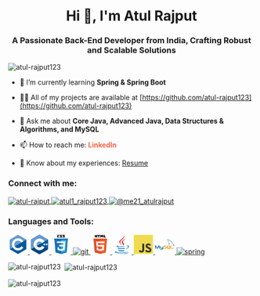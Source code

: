 <style>
.custom-link {
    color: #ff6347; /* Custom color */
    text-decoration: none; /* Remove underline */
    font-weight: bold;
}
.custom-link:hover {
    color: #32cd32; /* Change color on hover */
}
</style>

<h1 align="center">Hi 👋, I'm Atul Rajput</h1>
<h3 align="center">A Passionate Back-End Developer from India, Crafting Robust and Scalable Solutions</h3>

<p align="left"> 
  <img src="https://komarev.com/ghpvc/?username=atul-rajput123&label=Profile%20views&color=0e75b6&style=flat" alt="atul-rajput123" /> 
</p>

- 🌱 I’m currently learning **Spring & Spring Boot**

- 👨‍💻 All of my projects are available at [https://github.com/atul-rajput123](https://github.com/atul-rajput123)

- 💬 Ask me about **Core Java, Advanced Java, Data Structures & Algorithms, and MySQL**

- 📫 How to reach me: <a href="https://www.linkedin.com/in/atul-rajput-a52565270?utm_source=share&utm_campaign=share_via&utm_content=profile&utm_medium=android_app" class="custom-link">LinkedIn</a>

- 📄 Know about my experiences: <a href="https://www.example.com" target="_blank">Resume</a>

<h3 align="left">Connect with me:</h3>
<p align="left">
  <a href="https://linkedin.com/in/atul-rajput" target="blank">
    <img align="center" src="https://raw.githubusercontent.com/rahuldkjain/github-profile-readme-generator/master/src/images/icons/Social/linked-in-alt.svg" alt="atul-rajput" height="30" width="40" />
  </a>
  <a href="https://www.leetcode.com/atul1_rajput123" target="blank">
    <img align="center" src="https://raw.githubusercontent.com/rahuldkjain/github-profile-readme-generator/master/src/images/icons/Social/leet-code.svg" alt="atul1_rajput123" height="30" width="40" />
  </a>
  <a href="https://www.hackerearth.com/@me21_atulrajput" target="blank">
    <img align="center" src="https://raw.githubusercontent.com/rahuldkjain/github-profile-readme-generator/master/src/images/icons/Social/hackerearth.svg" alt="@me21_atulrajput" height="30" width="40" />
  </a>
</p>

<h3 align="left">Languages and Tools:</h3>
<p align="left"> 
  <a href="https://www.cprogramming.com/" target="_blank" rel="noreferrer">
    <img src="https://raw.githubusercontent.com/devicons/devicon/master/icons/c/c-original.svg" alt="c" width="40" height="40" />
  </a> 
  <a href="https://www.w3schools.com/cpp/" target="_blank" rel="noreferrer">
    <img src="https://raw.githubusercontent.com/devicons/devicon/master/icons/cplusplus/cplusplus-original.svg" alt="cplusplus" width="40" height="40" />
  </a> 
  <a href="https://www.w3schools.com/css/" target="_blank" rel="noreferrer">
    <img src="https://raw.githubusercontent.com/devicons/devicon/master/icons/css3/css3-original-wordmark.svg" alt="css3" width="40" height="40" />
  </a> 
  <a href="https://git-scm.com/" target="_blank" rel="noreferrer">
    <img src="https://www.vectorlogo.zone/logos/git-scm/git-scm-icon.svg" alt="git" width="40" height="40" />
  </a> 
  <a href="https://www.w3.org/html/" target="_blank" rel="noreferrer">
    <img src="https://raw.githubusercontent.com/devicons/devicon/master/icons/html5/html5-original-wordmark.svg" alt="html5" width="40" height="40" />
  </a> 
  <a href="https://www.java.com" target="_blank" rel="noreferrer">
    <img src="https://raw.githubusercontent.com/devicons/devicon/master/icons/java/java-original.svg" alt="java" width="40" height="40" />
  </a> 
  <a href="https://developer.mozilla.org/en-US/docs/Web/JavaScript" target="_blank" rel="noreferrer">
    <img src="https://raw.githubusercontent.com/devicons/devicon/master/icons/javascript/javascript-original.svg" alt="javascript" width="40" height="40" />
  </a> 
  <a href="https://www.mysql.com/" target="_blank" rel="noreferrer">
    <img src="https://raw.githubusercontent.com/devicons/devicon/master/icons/mysql/mysql-original-wordmark.svg" alt="mysql" width="40" height="40" />
  </a> 
  <a href="https://spring.io/" target="_blank" rel="noreferrer">
    <img src="https://www.vectorlogo.zone/logos/springio/springio-icon.svg" alt="spring" width="40" height="40" />
  </a> 
</p>

<p>
  <img align="left" src="https://github-readme-stats.vercel.app/api/top-langs?username=atul-rajput123&show_icons=true&locale=en&layout=compact" alt="atul-rajput123" />
</p>

<p>&nbsp;
  <img align="center" src="https://github-readme-stats.vercel.app/api?username=atul-rajput123&show_icons=true&locale=en" alt="atul-rajput123" />
</p>

<p>
  <img align="center" src="https://github-readme-streak-stats.herokuapp.com/?user=atul-rajput123&" alt="atul-rajput123" />
</p>
